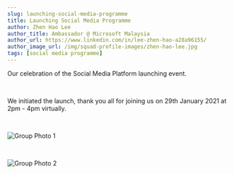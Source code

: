 ```yaml
---
slug: launching-social-media-programme 
title: Launching Social Media Programme
author: Zhen Hao Lee
author_title: Ambassador @ Microsoft Malaysia
author_url: https://www.linkedin.com/in/lee-zhen-hao-a28a96155/
author_image_url: /img/squad-profile-images/zhen-hao-lee.jpg
tags: [social media programme]
---
```


Our celebration of the Social Media Platform launching event.

<!--truncate-->

<br/>

We initiated the launch, thank you all for joining us on 29th January 2021 at 2pm - 4pm virtually.

<br/>

![Group Photo 1](../static/assets/blog/2021-01-29-smp-launching/group-photo-1.png)

<br/>

![Group Photo 2](../static/assets/blog/2021-01-29-smp-launching/group-photo-2.png)
